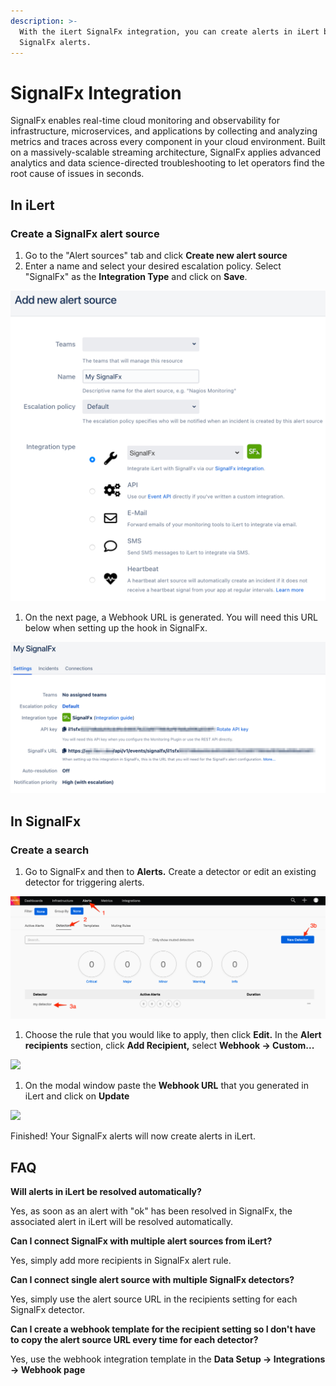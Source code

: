 ```yaml
---
description: >-
  With the iLert SignalFx integration, you can create alerts in iLert based on
  SignalFx alerts.
---
```


# SignalFx Integration

SignalFx enables real-time cloud monitoring and observability for infrastructure, microservices, and applications by collecting and analyzing metrics and traces across every component in your cloud environment. Built on a massively-scalable streaming architecture, SignalFx applies advanced analytics and data science-directed troubleshooting to let operators find the root cause of issues in seconds.

## In iLert <a href="in-ilert" id="in-ilert"></a>

### Create a SignalFx alert source <a href="create-alert-source" id="create-alert-source"></a>

1. Go to the "Alert sources" tab and click **Create new alert source**
2. Enter a name and select your desired escalation policy. Select "SignalFx" as the **Integration Type** and click on **Save**.

![](<../.gitbook/assets/iLert (30).png>)

1. On the next page, a Webhook URL is generated. You will need this URL below when setting up the hook in SignalFx.

![](<../.gitbook/assets/iLert (31).png>)

## In SignalFx <a href="in-splunk" id="in-splunk"></a>

### Create a search <a href="create-action-sequences" id="create-action-sequences"></a>

1. Go to SignalFx and then to **Alerts.** Create a detector or edit an existing detector for triggering alerts.

![](../.gitbook/assets/Detectors.png)

1. Choose the rule that you would like to apply, then click **Edit.** In the **Alert recipients** section, click **Add Recipient,** select **Webhook -> Custom...**

![](../.gitbook/assets/Detector\_-\_my_detector.png)

1. On the modal window paste the **Webhook URL** that you generated in iLert and click on **Update**

![](<../.gitbook/assets/Detector\_-\_my_detector (1).png>)

Finished! Your SignalFx alerts will now create alerts in iLert.

## FAQ <a href="faq" id="faq"></a>

**Will alerts in iLert be resolved automatically?**

Yes, as soon as an alert with "ok" has been resolved in SignalFx, the associated alert in iLert will be resolved automatically.

**Can I connect SignalFx with multiple alert sources from iLert?**

Yes, simply add more recipients in SignalFx alert rule.

**Can I connect single alert source with multiple SignalFx detectors?**

Yes, simply use the alert source URL in the recipients setting for each SignalFx detector.

**Can I create a webhook template for the recipient setting so I don't have to copy the alert source URL every time for each detector?**

Yes, use the webhook integration template in the **Data Setup -> Integrations -> Webhook page**
